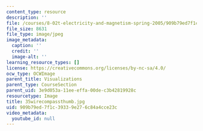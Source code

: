```yaml
---
content_type: resource
description: ''
file: /courses/8-02t-electricity-and-magnetism-spring-2005/909b79ed7f1c39339e276c84a4cce23c_35wirecompassthumb.jpg
file_size: 8631
file_type: image/jpeg
image_metadata:
  caption: ''
  credit: ''
  image-alt: ''
learning_resource_types: []
license: https://creativecommons.org/licenses/by-nc-sa/4.0/
ocw_type: OCWImage
parent_title: Visualizations
parent_type: CourseSection
parent_uid: 3e9d053a-11ee-effa-00de-c3b42819928c
resourcetype: Image
title: 35wirecompassthumb.jpg
uid: 909b79ed-7f1c-3933-9e27-6c84a4cce23c
video_metadata:
  youtube_id: null
---
```

